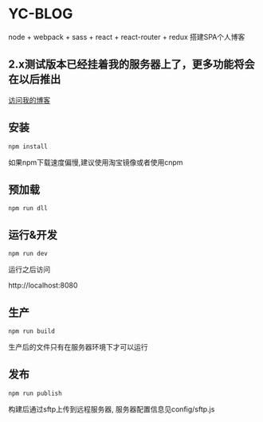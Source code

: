 # YC-BLOG

node + webpack + sass + react + react-router + redux 搭建SPA个人博客


## 2.x测试版本已经挂着我的服务器上了，更多功能将会在以后推出

[访问我的博客](http:www.yuchenblog.cn)



## 安装

```
npm install

```

如果npm下载速度偏慢,建议使用淘宝镜像或者使用cnpm

## 预加载

```
npm run dll
```

## 运行&开发


```
npm run dev
```

运行之后访问

http://localhost:8080

## 生产

```
npm run build
```

生产后的文件只有在服务器环境下才可以运行

## 发布

```
npm run publish
```

构建后通过sftp上传到远程服务器, 服务器配置信息见config/sftp.js
